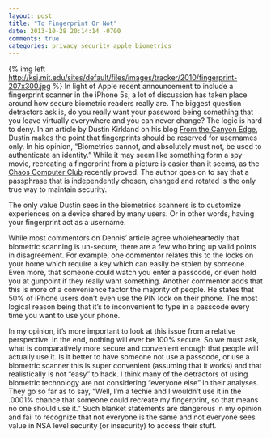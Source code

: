 ```yaml
---
layout: post
title: "To Fingerprint Or Not"
date: 2013-10-28 20:14:14 -0700
comments: true
categories: privacy security apple biometrics
---
```

{% img left http://ksj.mit.edu/sites/default/files/images/tracker/2010/fingerprint-207x300.jpg %}
In light of Apple recent announcement to include a fingerprint scanner in the iPhone 5s, a lot of discussion has taken place around how secure biometric readers really are. The biggest question detractors ask is, do you really want your password being something that you leave virtually everywhere and you can never change? The logic is hard to deny. In an article by Dustin Kirkland on his blog [From the Canyon Edge](http://blog.dustinkirkland.com/2013/10/fingerprints-are-user-names-not.html), Dustin makes the point that fingerprints should be reserved for usernames only. In his opinion, “Biometrics cannot, and absolutely must not, be used to authenticate an identity.” While it may seem like something form a spy movie, recreating a fingerprint from a picture is easier than it seems, as the [Chaos Computer Club](http://www.ccc.de/en/updates/2013/ccc-breaks-apple-touchid) recently proved. The author goes on to say that a passphrase that is independently chosen, changed and rotated is the only true way to maintain security.

The only value Dustin sees in the biometrics scanners is to customize experiences on a device shared by many users. Or in other words, having your fingerprint act as a username.

While most commentors on Dennis’ article agree wholeheartedly that biometric scanning is un-secure, there are a few who bring up valid points in disagreement. For example, one commentor relates this to the locks on your home which require a key which can easily be stolen by someone. Even more, that someone could watch you enter a passcode, or even hold you at gunpoint if they really want something. Another commentor adds that this is more of a convenience factor the majority of people. He states that 50% of iPhone users don’t even use the PIN lock on their phone. The most logical reason being that it’s to inconvenient to type in a passcode every time you want to use your phone.

In my opinion, it’s more important to look at this issue from a relative perspective. In the end, nothing will ever be 100% secure. So we must ask, what is comparatively more secure and convenient enough that people will actually use it. Is it better to have someone not use a passcode, or use a biometric scanner this is super convenient (assuming that it works) and that realistically is not “easy” to hack. I think many of the detractors of using biometric technology are not considering “everyone else” in their analyses. They go so far as to say, “Well, I’m a techie and I wouldn’t use it in the .0001% chance that someone could recreate my fingerprint, so that means no one should use it.” Such blanket statements are dangerous in my opinion and fail to recognize that not everyone is the same and not everyone sees value in NSA level security (or insecurity) to access their stuff.